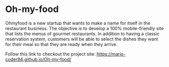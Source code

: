 # Oh-my-food
Ohmyfood is a new startup that wants to make a name for itself in the restaurant business. The objective is to develop a 100% mobile-friendly site that lists the menus of gourmet restaurants. In addition to having a classic reservation system, customers will be able to select the dishes they want for their meal so that they are ready when they arrive. 

 Follow this link to checkout the project site: https://mario-coder84.github.io/Oh-my-food/
 
 

